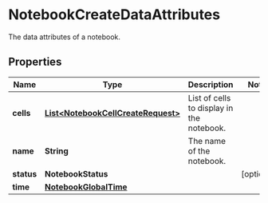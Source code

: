 

# NotebookCreateDataAttributes

The data attributes of a notebook.

## Properties

Name | Type | Description | Notes
------------ | ------------- | ------------- | -------------
**cells** | [**List&lt;NotebookCellCreateRequest&gt;**](NotebookCellCreateRequest.md) | List of cells to display in the notebook. | 
**name** | **String** | The name of the notebook. | 
**status** | **NotebookStatus** |  |  [optional]
**time** | [**NotebookGlobalTime**](NotebookGlobalTime.md) |  | 



